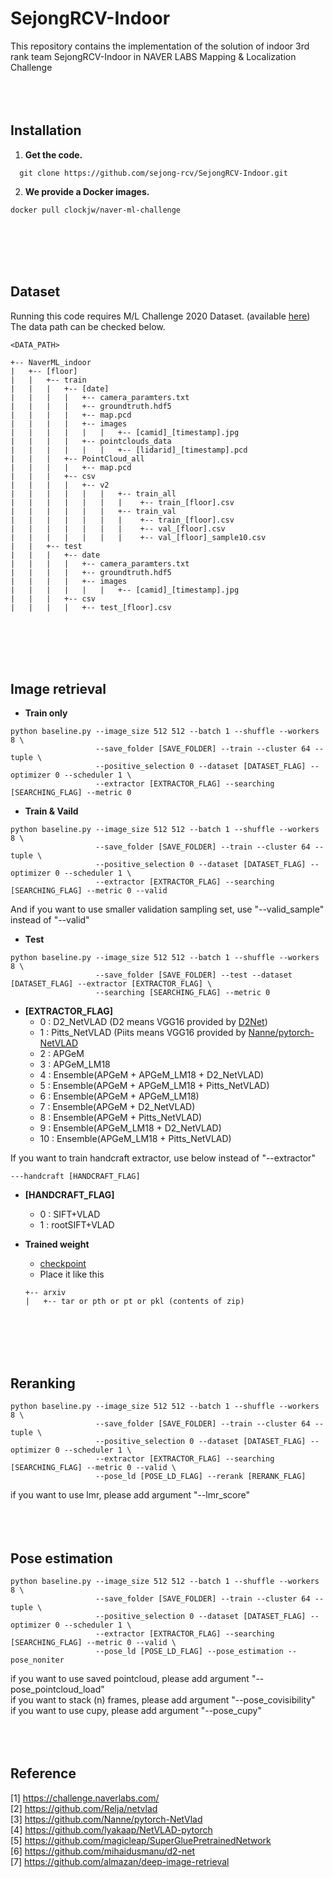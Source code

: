 # SejongRCV-Indoor

This repository contains the implementation of the solution of indoor 3rd rank team SejongRCV-Indoor in NAVER LABS Mapping & Localization Challenge 
<br/><br/><br/><br/>


## Installation

1. **Get the code.** 
```
  git clone https://github.com/sejong-rcv/SejongRCV-Indoor.git
```

2. **We provide a Docker images.**

```
docker pull clockjw/naver-ml-challenge
```
<br/><br/><br/><br/>


## Dataset  
  
Running this code requires M/L Challenge 2020 Dataset. (available [here](https://challenge.naverlabs.com/))  
The data path can be checked below.

``` 
<DATA_PATH>

+-- NaverML_indoor
|   +-- [floor]
|   |   +-- train
|   |   |   +-- [date]
|   |   |   |   +-- camera_paramters.txt
|   |   |   |   +-- groundtruth.hdf5
|   |   |   |   +-- map.pcd
|   |   |   |   +-- images
|   |   |   |   |   |   +-- [camid]_[timestamp].jpg
|   |   |   |   +-- pointclouds_data
|   |   |   |   |   |   +-- [lidarid]_[timestamp].pcd
|   |   |   +-- PointCloud_all
|   |   |   |   +-- map.pcd
|   |   |   +-- csv
|   |   |   |   +-- v2
|   |   |   |   |   |   +-- train_all
|   |   |   |   |   |   |    +-- train_[floor].csv 
|   |   |   |   |   |   +-- train_val
|   |   |   |   |   |   |    +-- train_[floor].csv 
|   |   |   |   |   |   |    +-- val_[floor].csv 
|   |   |   |   |   |   |    +-- val_[floor]_sample10.csv 
|   |   +-- test
|   |   |   +-- date
|   |   |   |   +-- camera_paramters.txt
|   |   |   |   +-- groundtruth.hdf5
|   |   |   |   +-- images
|   |   |   |   |   |   +-- [camid]_[timestamp].jpg
|   |   |   +-- csv
|   |   |   |   +-- test_[floor].csv
```
<br/><br/><br/><br/>

## Image retrieval
- **Train only**
```
python baseline.py --image_size 512 512 --batch 1 --shuffle --workers 8 \ 
                   --save_folder [SAVE_FOLDER] --train --cluster 64 --tuple \
                   --positive_selection 0 --dataset [DATASET_FLAG] --optimizer 0 --scheduler 1 \
                   --extractor [EXTRACTOR_FLAG] --searching [SEARCHING_FLAG] --metric 0
```

- **Train & Vaild**
```
python baseline.py --image_size 512 512 --batch 1 --shuffle --workers 8 \
                   --save_folder [SAVE_FOLDER] --train --cluster 64 --tuple \
                   --positive_selection 0 --dataset [DATASET_FLAG] --optimizer 0 --scheduler 1 \
                   --extractor [EXTRACTOR_FLAG] --searching [SEARCHING_FLAG] --metric 0 --valid
```
 
And if you want to use smaller validation sampling set, use "--valid_sample" instead of "--valid"


- **Test**
```
python baseline.py --image_size 512 512 --batch 1 --shuffle --workers 8 \
                   --save_folder [SAVE_FOLDER] --test --dataset [DATASET_FLAG] --extractor [EXTRACTOR_FLAG] \
                   --searching [SEARCHING_FLAG] --metric 0
```

- **[EXTRACTOR_FLAG]**
  - 0 : D2_NetVLAD (D2 means VGG16 provided by [D2Net](https://github.com/mihaidusmanu/d2-net))
  - 1 : Pitts_NetVLAD (Piits means VGG16 provided by [Nanne/pytorch-NetVLAD](https://github.com/Nanne/pytorch-NetVlad)
  - 2 : APGeM
  - 3 : APGeM_LM18
  - 4 : Ensemble(APGeM + APGeM_LM18 + D2_NetVLAD)
  - 5 : Ensemble(APGeM + APGeM_LM18 + Pitts_NetVLAD)  
  - 6 : Ensemble(APGeM + APGeM_LM18)  
  - 7 : Ensemble(APGeM + D2_NetVLAD)  
  - 8 : Ensemble(APGeM + Pitts_NetVLAD)  
  - 9 : Ensemble(APGeM_LM18 + D2_NetVLAD)  
  - 10 : Ensemble(APGeM_LM18 + Pitts_NetVLAD)  

If you want to train handcraft extractor, use below instead of "--extractor"

```
---handcraft [HANDCRAFT_FLAG]
```

- **[HANDCRAFT_FLAG]**
  - 0 : SIFT+VLAD
  - 1 : rootSIFT+VLAD


- **Trained weight**
  - [checkpoint](https://drive.google.com/file/d/1M_FRhv7Md7qYFh8p3CpyELwUjijN9HyR/view?usp=sharing)
  - Place it like this
  ```
  +-- arxiv
  |   +-- tar or pth or pt or pkl (contents of zip)
  ```


<br/><br/><br/><br/>

## Reranking

```
python baseline.py --image_size 512 512 --batch 1 --shuffle --workers 8 \
                   --save_folder [SAVE_FOLDER] --train --cluster 64 --tuple \
                   --positive_selection 0 --dataset [DATASET_FLAG] --optimizer 0 --scheduler 1 \
                   --extractor [EXTRACTOR_FLAG] --searching [SEARCHING_FLAG] --metric 0 --valid \
                   --pose_ld [POSE_LD_FLAG] --rerank [RERANK_FLAG]
```

if you want to use lmr, please add argument "--lmr_score"
<br/><br/><br/><br/>


## Pose estimation

```
python baseline.py --image_size 512 512 --batch 1 --shuffle --workers 8 \
                   --save_folder [SAVE_FOLDER] --train --cluster 64 --tuple \
                   --positive_selection 0 --dataset [DATASET_FLAG] --optimizer 0 --scheduler 1 \
                   --extractor [EXTRACTOR_FLAG] --searching [SEARCHING_FLAG] --metric 0 --valid \
                   --pose_ld [POSE_LD_FLAG] --pose_estimation --pose_noniter
```
if you want to use saved pointcloud, please add argument "--pose_pointcloud_load"  
if you want to stack (n) frames, please add argument "--pose_covisibility"  
if you want to use cupy, please add argument "--pose_cupy"
<br/><br/><br/><br/>


## Reference
[1] https://challenge.naverlabs.com/  
[2] https://github.com/Relja/netvlad  
[3] https://github.com/Nanne/pytorch-NetVlad  
[4] https://github.com/lyakaap/NetVLAD-pytorch  
[5] https://github.com/magicleap/SuperGluePretrainedNetwork  
[6] https://github.com/mihaidusmanu/d2-net  
[7] https://github.com/almazan/deep-image-retrieval  
 
